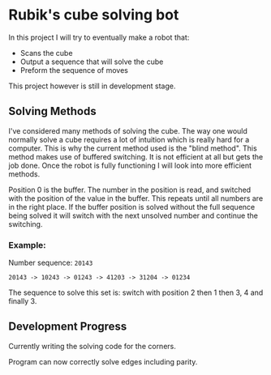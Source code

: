 # Rubik's cube solving bot
In this project I will try to eventually make a robot that:

- Scans the cube
- Output a sequence that will solve the cube
- Preform the sequence of moves

This project however is still in development stage.

## Solving Methods
I've considered many methods of solving the cube. The way one would normally solve a cube requires a lot of intuition which is really hard for a computer. This is why the current method used is the "blind method". This method makes use of buffered switching. It is not efficient at all but gets the job done. Once the robot is fully functioning I will look into more efficient methods.

Position 0 is the buffer. The number in the position is read, and switched with the position of the value in the buffer. This repeats until all numbers are in the right place. If the buffer position is solved without the full sequence being solved it will switch with the next unsolved number and continue the switching.

### Example:
Number sequence: ``20143``

`` 20143 -> 10243 -> 01243 -> 41203 -> 31204 -> 01234 ``

The sequence to solve this set is: switch with position 2 then 1 then 3, 4 and finally 3.

## Development Progress
Currently writing the solving code for the corners.

Program can now correctly solve edges including parity.

